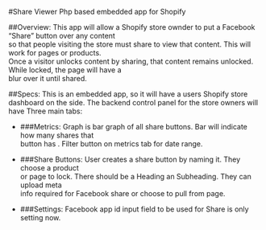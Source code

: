 #Share Viewer
Php based embedded app for Shopify

##Overview:
This app will allow a Shopify store ownder to put a Facebook “Share” button over any content  
so that people visiting the store must share to view that content. This will work for pages or products.  
Once a visitor unlocks content by sharing, that content remains unlocked. While locked, the page will have a  
blur over it until shared.

##Specs:
This is an embedded app, so it will have a users Shopify store dashboard on the side.
The backend control panel for the store owners will have Three main tabs:

* ###Metrics:
Graph is bar graph of all share buttons. Bar will indicate how many shares that  
button has .  Filter button on metrics tab for date range. 

* ###Share Buttons:
User creates a share button by naming it. They choose a product  
or page to lock. There should be a Heading an Subheading. They can upload meta  
info required for Facebook share or choose to pull from page.  

* ###Settings:
Facebook app id input field to be used for Share is only setting now. 
